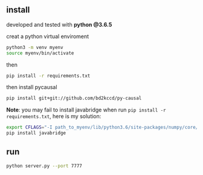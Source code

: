 ## install
developed and tested with **python @3.6.5**

creat a python virtual enviroment
```bash
python3 -m venv myenv  
source myenv/bin/activate
```

then
```bash
pip install -r requirements.txt
```
then install pycausal
```bash
pip install git+git://github.com/bd2kccd/py-causal
```

**Note**: you may fail to install javabridge when run `pip install -r requirements.txt`, here is my solution:  
```bash
export CFLAGS="-I path_to_myenv/lib/python3.6/site-packages/numpy/core/include  $CFLAGS"  
pip install javabridge
```

## run
```bash
python server.py --port 7777
```

